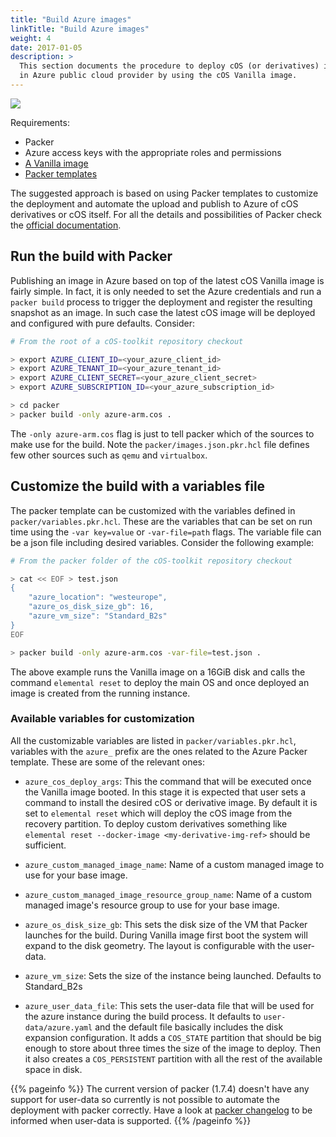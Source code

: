 ```yaml
---
title: "Build Azure images"
linkTitle: "Build Azure images"
weight: 4
date: 2017-01-05
description: >
  This section documents the procedure to deploy cOS (or derivatives) images
  in Azure public cloud provider by using the cOS Vanilla image.
---
```


![](https://docs.google.com/drawings/d/e/2PACX-1vSqJWcFThP7K2HS551LCqs73l4ZncXElLjlbCvxY96Ga2Jbjnq79j-DEjaccUZvYEQyphWiDQc9flxk/pub?w=1223&h=691)

Requirements:

* Packer
* Azure access keys with the appropriate roles and permissions
* [A Vanilla image](../../../getting-started/booting/#importing-an-azure-image-manually)
* [Packer templates](https://github.com/rancher-sandbox/cOS-toolkit/tree/master/packer)

The suggested approach is based on using Packer templates to customize the
deployment and automate the upload and publish to Azure of cOS derivatives or cOS itself. For all the details
and possibilities of Packer check the [official documentation](https://www.packer.io/guides/hcl).

## Run the build with Packer

Publishing an image in Azure based on top of the latest cOS Vanilla image is
fairly simple. In fact, it is only needed to set the Azure credentials
and run a `packer build` process to trigger the deployment and register the
resulting snapshot as an image. In such case the latest cOS image will be
deployed and configured with pure defaults. Consider:

```bash
# From the root of a cOS-toolkit repository checkout

> export AZURE_CLIENT_ID=<your_azure_client_id> 
> export AZURE_TENANT_ID=<your_azure_tenant_id> 
> export AZURE_CLIENT_SECRET=<your_azure_client_secret>
> export AZURE_SUBSCRIPTION_ID=<your_azure_subscription_id>

> cd packer
> packer build -only azure-arm.cos .
```

The `-only azure-arm.cos` flag is just to tell packer which of the sources
to make use for the build. Note the `packer/images.json.pkr.hcl` file defines
few other sources such as `qemu` and `virtualbox`.

## Customize the build with a variables file

The packer template can be customized with the variables defined in
`packer/variables.pkr.hcl`. These are the variables that can be set on run
time using the `-var key=value` or `-var-file=path` flags. The variable file
can be a json file including desired variables. Consider the following example:

```bash
# From the packer folder of the cOS-toolkit repository checkout

> cat << EOF > test.json
{
    "azure_location": "westeurope",
    "azure_os_disk_size_gb": 16,
    "azure_vm_size": "Standard_B2s"
}
EOF

> packer build -only azure-arm.cos -var-file=test.json .
```

The above example runs the Vanilla image on a 16GiB disk and calls the
command `elemental reset` to deploy the main OS and once deployed an image
is created from the running instance.

### Available variables for customization

All the customizable variables are listed in `packer/variables.pkr.hcl`, 
variables with the  `azure_` prefix are the ones related to the Azure Packer
template. These are some of the relevant ones:

* `azure_cos_deploy_args`: This the command that will be executed once the
  Vanilla image booted. In this stage it is expected that user sets a command
  to install the desired cOS or derivative image. By default it is set to
  `elemental reset` which will deploy the cOS image from the recovery partition.
  To deploy custom derivatives something like
  `elemental reset --docker-image <my-derivative-img-ref>` should be sufficient.
  
* `azure_custom_managed_image_name`: Name of a custom managed image to use for your 
  base image.
  
* `azure_custom_managed_image_resource_group_name`: Name of a custom managed image's 
  resource group to use for your base image.

* `azure_os_disk_size_gb`: This sets the disk size of the VM that Packer
  launches for the build. During Vanilla image first boot the system will
  expand to the disk geometry. The layout is configurable with the user-data.

* `azure_vm_size`: Sets the size of the instance being launched. Defaults to Standard_B2s

* `azure_user_data_file`: This sets the user-data file that will be used for the
  azure instance during the build process. It defaults to `user-data/azure.yaml` and
  the default file basically includes the disk expansion configuration. It
  adds a `COS_STATE` partition that should be big enough to store about three times
  the size of the image to deploy. Then it also creates a `COS_PERSISTENT`
  partition with all the rest of the available space in disk.

{{% pageinfo %}}
The current version of packer (1.7.4) doesn't have any support for user-data so currently is
not possible to automate the deployment with packer correctly.
Have a look at [packer changelog](https://github.com/hashicorp/packer/blob/master/CHANGELOG.md) to be informed when
user-data is supported.
{{% /pageinfo %}}
